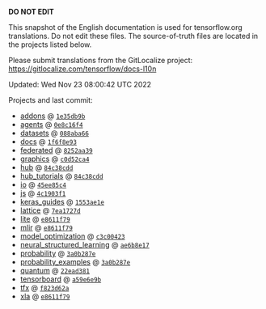 __DO NOT EDIT__

This snapshot of the English documentation is used for tensorflow.org
translations. Do not edit these files. The source-of-truth files are located in
the projects listed below.

Please submit translations from the GitLocalize project: https://gitlocalize.com/tensorflow/docs-l10n

Updated: Wed Nov 23 08:00:42 UTC 2022

Projects and last commit:

- [addons](https://github.com/tensorflow/addons/tree/master/docs) @ <a href='https://github.com/tensorflow/addons/commit/1e35db9b42ace875c4a697e57b944a1d48ba2b87'><code>1e35db9b</code></a>
- [agents](https://github.com/tensorflow/agents/tree/master/docs) @ <a href='https://github.com/tensorflow/agents/commit/0e8c16f402e63a62ca0f88fcfb837726736f1e99'><code>0e8c16f4</code></a>
- [datasets](https://github.com/tensorflow/datasets/tree/master/docs) @ <a href='https://github.com/tensorflow/datasets/commit/088aba6618527e43ec3dba4398ed46c6cd2498a0'><code>088aba66</code></a>
- [docs](https://github.com/tensorflow/docs/tree/master/site/en) @ <a href='https://github.com/tensorflow/docs/commit/1f6f8e930b85f21270b647a78864b87a3dbfd6c1'><code>1f6f8e93</code></a>
- [federated](https://github.com/tensorflow/federated/tree/main/docs) @ <a href='https://github.com/tensorflow/federated/commit/8252aa391c79e324d7a06e229fd5001bdc14dcf5'><code>8252aa39</code></a>
- [graphics](https://github.com/tensorflow/graphics/tree/master/tensorflow_graphics/g3doc) @ <a href='https://github.com/tensorflow/graphics/commit/c0d52ca4e872febf79701b1357181b5ba7597cd7'><code>c0d52ca4</code></a>
- [hub](https://github.com/tensorflow/hub/tree/master/docs) @ <a href='https://github.com/tensorflow/hub/commit/84c38cdda119339dd0ee896c35a2c64e13274a02'><code>84c38cdd</code></a>
- [hub_tutorials](https://github.com/tensorflow/hub/tree/master/examples/colab) @ <a href='https://github.com/tensorflow/hub/commit/84c38cdda119339dd0ee896c35a2c64e13274a02'><code>84c38cdd</code></a>
- [io](https://github.com/tensorflow/io/tree/master/docs) @ <a href='https://github.com/tensorflow/io/commit/45ee85c420b47842b00236e3ad3c420fbc731516'><code>45ee85c4</code></a>
- [js](https://github.com/tensorflow/tfjs-website/tree/master/docs) @ <a href='https://github.com/tensorflow/tfjs-website/commit/4c1903f11ea67457d4297cb9b8870491f6a67c9d'><code>4c1903f1</code></a>
- [keras_guides](https://github.com/tensorflow/docs/tree/snapshot-keras/site/en/guide/keras) @ <a href='https://github.com/tensorflow/docs/commit/1553ae1e4a149be71703e2ee60173b3d1e0e8c00'><code>1553ae1e</code></a>
- [lattice](https://github.com/tensorflow/lattice/tree/master/docs) @ <a href='https://github.com/tensorflow/lattice/commit/7ea1727de1e0309eb324296bc445e0bf5c5c6d74'><code>7ea1727d</code></a>
- [lite](https://github.com/tensorflow/tensorflow/tree/master/tensorflow/lite/g3doc) @ <a href='https://github.com/tensorflow/tensorflow/commit/e8611f799cb7391e720e9dac19f040cca6553dfc'><code>e8611f79</code></a>
- [mlir](https://github.com/tensorflow/tensorflow/tree/master/tensorflow/compiler/mlir/g3doc) @ <a href='https://github.com/tensorflow/tensorflow/commit/e8611f799cb7391e720e9dac19f040cca6553dfc'><code>e8611f79</code></a>
- [model_optimization](https://github.com/tensorflow/model-optimization/tree/master/tensorflow_model_optimization/g3doc) @ <a href='https://github.com/tensorflow/model-optimization/commit/c3c004234705cea11451bc8aeab345aa158eab05'><code>c3c00423</code></a>
- [neural_structured_learning](https://github.com/tensorflow/neural-structured-learning/tree/master/g3doc) @ <a href='https://github.com/tensorflow/neural-structured-learning/commit/ae6b8e1753109b6b92a6037555bee6c1b30aaebb'><code>ae6b8e17</code></a>
- [probability](https://github.com/tensorflow/probability/tree/main/tensorflow_probability/g3doc) @ <a href='https://github.com/tensorflow/probability/commit/3a0b287e0134aefdcd4a791bd45079fa0f3c8dcb'><code>3a0b287e</code></a>
- [probability_examples](https://github.com/tensorflow/probability/tree/main/tensorflow_probability/examples/jupyter_notebooks) @ <a href='https://github.com/tensorflow/probability/commit/3a0b287e0134aefdcd4a791bd45079fa0f3c8dcb'><code>3a0b287e</code></a>
- [quantum](https://github.com/tensorflow/quantum/tree/master/docs) @ <a href='https://github.com/tensorflow/quantum/commit/22ead381acb6446d11b4be17e03d8a57fe59a429'><code>22ead381</code></a>
- [tensorboard](https://github.com/tensorflow/tensorboard/tree/master/docs) @ <a href='https://github.com/tensorflow/tensorboard/commit/a59e6e9bcd2d8183c16c6f6f9ab20eaabde15d89'><code>a59e6e9b</code></a>
- [tfx](https://github.com/tensorflow/tfx/tree/master/docs) @ <a href='https://github.com/tensorflow/tfx/commit/f823d62a8fd0349df1e1f475fb6c5ac1091fee8a'><code>f823d62a</code></a>
- [xla](https://github.com/tensorflow/tensorflow/tree/master/tensorflow/compiler/xla/g3doc) @ <a href='https://github.com/tensorflow/tensorflow/commit/e8611f799cb7391e720e9dac19f040cca6553dfc'><code>e8611f79</code></a>

